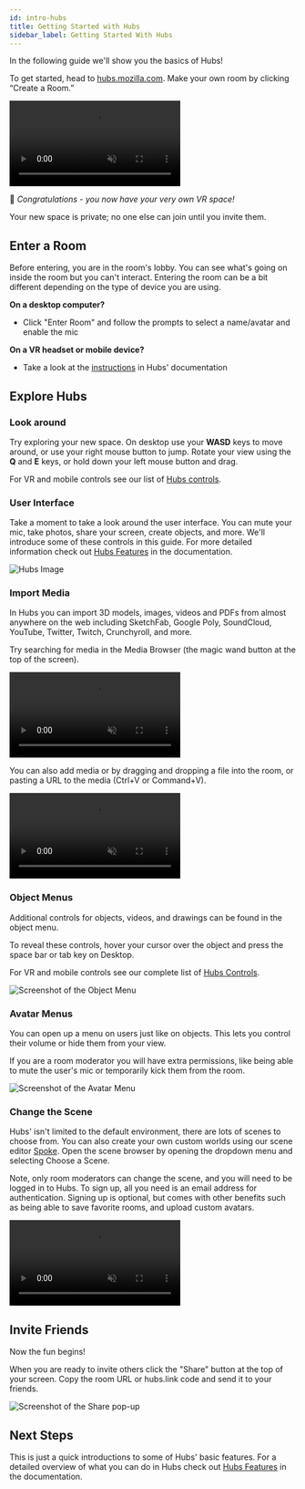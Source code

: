 ```yaml
---
id: intro-hubs
title: Getting Started with Hubs
sidebar_label: Getting Started With Hubs 
---
```


In the following guide we'll show you the basics of Hubs!

To get started, head to [hubs.mozilla.com](https://hubs.mozilla.com/). Make your own room by clicking “Create a Room.” 

<video autoplay loop muted controls >
  <source src="img/create-a-room.mp4" type="video/mp4">
  <img src="img/intro-hubs-enter-room-min.jpeg" alt="Screenshot of how to enter a Hubs room">
  Your browser does not support HTML5 video.
</video>

🎉 _Congratulations - you now have your very own VR space!_ 

Your new space is private; no one else can join until you invite them.

## Enter a Room

Before entering, you are in the room's lobby. You can see what's going on inside the room but you can't interact. Entering the room can be a bit different depending on the type of device you are using.

**On a desktop computer?** 

* Click "Enter Room" and follow the prompts to select a name/avatar and enable the mic

**On a VR headset or mobile device?** 

* Take a look at the [instructions](./hubs-create-join-rooms#enter-the-room) in Hubs' documentation

## Explore Hubs

### Look around

Try exploring your new space. On desktop use your **WASD** keys to move around, or use your right mouse button to jump. Rotate your view using the **Q** and **E** keys, or hold down your left mouse button and drag. 

For VR and mobile controls see our list of [Hubs controls](./hubs-controls).

### User Interface

Take a moment to take a look around the user interface. You can mute your mic, take photos, share your screen, create objects, and more. We'll introduce some of these controls in this guide. For more detailed information check out [Hubs Features](hubs-features) in the documentation.

![Hubs Image](img/hubs-user-interface.jpeg)

### Import Media

In Hubs you can import 3D models, images, videos and PDFs from almost anywhere on the web including SketchFab, Google Poly, SoundCloud, YouTube, Twitter, Twitch, Crunchyroll, and more. 

Try searching for media in the Media Browser (the magic wand button at the top of the screen). 

<video autoplay loop muted controls >
  <source src="img/import-video-from-browser.mp4" type="video/mp4">
  <img src="img/intro-hubs-media-browser-min.jpeg" alt="Screenshot of the Media Browser">
  Your browser does not support HTML5 video.
</video>


You can also add media or by dragging and dropping a file into the room, or pasting a URL to the media (Ctrl+V or Command+V).

<video autoplay loop muted controls >
  <source src="img/object-creation.mp4" type="video/mp4">
  Your browser does not support HTML5 video.
</video>

### Object Menus

Additional controls for objects, videos, and drawings can be found in the object menu.

To reveal these controls, hover your cursor over the object and press the space bar or tab key on Desktop. 

For VR and mobile controls see our complete list of [Hubs Controls](./hubs-controls). 

![Screenshot of the Object Menu](img/intro-hubs-object-menu-min.jpeg)

### Avatar Menus 

You can open up a menu on users just like on objects. This lets you control their volume or hide them from your view. 

If you are a room moderator you will have extra permissions, like being able to mute the user's mic or temporarily kick them from the room. 

![Screenshot of the Avatar Menu](img/intro-hubs-avatar-menu-min.jpeg)

### Change the Scene

Hubs' isn't limited to the default environment, there are lots of scenes to choose from. You can also create your own custom worlds using our scene editor [Spoke](./intro-spoke). Open the scene browser by opening the dropdown menu and selecting Choose a Scene.

Note, only room moderators can change the scene, and you will need to be logged in to Hubs. To sign up, all you need is an email address for authentication. Signing up is optional, but comes with other benefits such as being able to save favorite rooms, and upload custom avatars.  

<video autoplay loop muted controls >
  <source src="img/change-the-scene.mp4" type="video/mp4">
  <img src="img/intro-hubs-scene-browser-min.jpeg" alt="Screenshot of the Scene Browser">
  Your browser does not support HTML5 video.
</video>

## Invite Friends 

Now the fun begins!

When you are ready to invite others click the "Share" button at the top of your screen. Copy the room URL or hubs.link code and send it to your friends. 

![Screenshot of the Share pop-up](img/intro-hubs-share-popup-min.jpeg)

## Next Steps
This is just a quick introductions to some of Hubs' basic features. For a detailed overview of what you can do in Hubs check out [Hubs Features](./hubs-features) in the documentation.